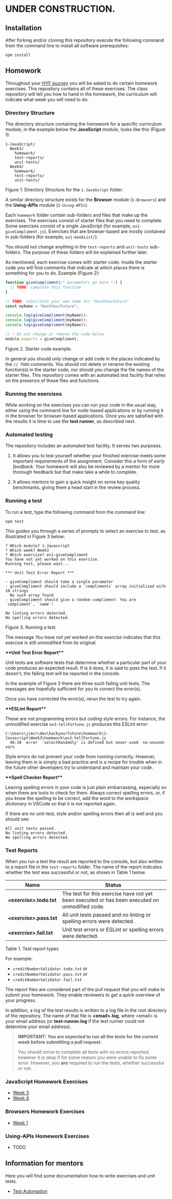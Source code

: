 # UNDER CONSTRUCTION.

## Installation

After forking and/or cloning this repository execute the following command from the command line to install all software prerequisites:

```
npm install
```

## Homework

Throughout your [HYF journey](https://github.com/HackYourFuture/curriculum) you will be asked to do certain homework exercises. This repository contains all of these exercises. The class repository will tell you how to hand in the homework, the curriculum will indicate what week you will need to do.

### Directory Structure

The directory structure containing the homework for a specific curriculum module, in the example below the **JavaScript** module, looks like this (Figure 1):

```
1-JavaScript/
  Week3/
    homework/
    test-reports/
    unit-tests/
  Week4/
    homework/
    test-reports/
    unit-tests/
```

Figure 1. Directory Structure for the `1-JavaScript` folder.

A similar directory structure exists for the **Browser** module (`1-Browsers`) and the **Using-APIs** module (`3-Using-APIs`).

Each `homework` folder contain sub-folders and files that make up the exercises. The exercises consist of starter files that you need to complete. Some exercises consist of a single JavaScript (for example, `ex1-giveCompliment.js`). Exercises that are browser-based are mostly contained in sub-folders (for example, `ex1-bookList/`).

You should not change anything in the `test-reports` and `unit-tests` sub-folders. The purpose of these folders will be explained further later.

As mentioned, each exercise comes with starter code. Inside the starter code you will find comments that indicate at which places there is something for you to do. Example (Figure 2):

```js
function giveCompliment(/* parameters go here */) {
  // TODO: complete this function
}

// TODO: substitute your own name for "HackYourFuture"
const myName = "HackYourFuture";

console.log(giveCompliment(myName));
console.log(giveCompliment(myName));
console.log(giveCompliment(myName));

// ! Do not change or remove the code below
module.exports = giveCompliment;
```

Figure 2. Starter code example.

In general you should only change or add code in the places indicated by the `// TODO` comments. You should not delete or rename the existing function(s) in the starter code, nor should you change the file names of the starter files. This repository comes with an automated test facility that relies on the presence of these files and functions.

### Running the exercises

While working on the exercises you can run your code in the usual way, either using the command line for node-based applications or by running it in the browser for browser-based applications. Once you are satisfied with the results it is time to use the **test runner**, as described next.

### Automated testing

The repository includes an automated test facility. It serves two purposes.

1. It allows you to test yourself whether your finished exercise meets some important requirements of the assignment. Consider this a form of _early feedback_. Your homework will also be reviewed by a mentor for more thorough feedback but that make take a while to complete.

2. It allows mentors to gain a quick insight on some key quality benchmarks, giving them a head start in the review process.

### Running a test

To run a test, type the following command from the command line:

```
npm test
```

This guides you through a series of prompts to select an exercise to test, as illustrated in Figure 3 below:

```
? Which module? 1-Javascript
? Which week? Week3
? Which exercise? ex1-giveCompliment
You have not yet worked on this exercise.
Running test, please wait...

*** Unit Test Error Report ***

- giveCompliment should take a single parameter
- giveCompliment should include a `compliments` array initialized with 10 strings
  No such array found
- giveCompliment should give a random compliment: You are `compliment`, `name`!

No linting errors detected.
No spelling errors detected.
```

Figure 3. Running a test.

The message _You have not yet worked on this exercise_ indicates that this exercise is still unmodified from its original.

**\*\*Unit Test Error Report\*\***

Unit tests are software tests that determine whether a particular part of your code produces an expected result. If is it does, it is said to _pass_ the test. If it doesn't, the failing test will be reported in the console.

In the example of Figure 3 there are three such failing unit tests. The messages are hopefully sufficient for you to correct the error(s).

Once you have corrected the error(s), rerun the test to try again.

**\*\*ESLint Report\*\***

These are not programming errors but _coding style_ errors. For instance, the unmodified exercise `ex3-tellFortune.js` produces this ESLint error:

```
C:\Users\jimcr\dev\hackyourfuture\homework\1-Javascript\Week3\homework\ex3-tellFortune.js
  46:10  error  'selectRandomly' is defined but never used  no-unused-vars
```

Style errors do not prevent your code from running correctly. However, leaving them in is simply a bad practice and is a recipe for trouble when in the future other developers try to understand and maintain your code.

**\*\*Spell Checker Report\*\***

Leaving spelling errors in your code is just plain embarrassing, especially so when there are tools to check for them. Always correct spelling errors, or, if you know the spelling to be correct, add the word to the _workspace dictionary_ in VSCode so that it is not reported again.

If there are no unit-test, style and/or spelling errors then all is well and you should see:

```
All unit tests passed.
No linting errors detected.
No spelling errors detected.
```

### Test Reports

When you run a test the result are reported to the console, but also written to a report file in the `test-reports` folder. The name of the report indicates whether the test was successful or not, as shown in Table 1 below.

<!-- prettier-ignore -->
| Name | Status |
| ---- | ------ |
| **_\<exercise>_.todo.txt** | The test for this exercise have not yet been executed or has been executed on unmodified code. |
| **_\<exercise>_.pass.txt** | All unit tests passed and no linting or spelling errors were detected. |
| **_\<exercise>_.fail.txt** | Unit test errors or ESLint or spelling errors were detected. |

Table 1. Test report types

For example:

- `creditNumberValidator.todo.txt` _or_
- `creditNumberValidator.pass.txt` _or_
- `creditNumberValidator.fail.txt`

The report files are considered part of the pull request that you will make to submit your homework. They enable reviewers to get a quick overview of your progress.

In addition, a log of the test results is written to a log file in the root directory of the repository. The name of that file is **\<email>.log**, where \<email> is your email address (or **test-runner.log** if the test runner could not determine your email address).

> **IMPORTANT: You are expected to run all the tests for the current week before submitting a pull request.**
>
> You should strive to complete all tests with no errors reported, however it is okay if for some reason you were unable to fix some error. However, you _**are**_ required to run the tests, whether successful or not.

### JavaScript Homework Exercises

- [Week 3](/1-JavaScript/Week3/README.md)
- [Week 4](/1-JavaScript/Week4/README.md)

### Browsers Homework Exercises

- [Week 1](/2-Browsers/Week1/README.md)

### Using-APIs Homework Exercises

- TODO

## Information for mentors

Here you will find some documentation how to write exercises and unit tests.

- [Test Automation](/test-automation/README.md)
